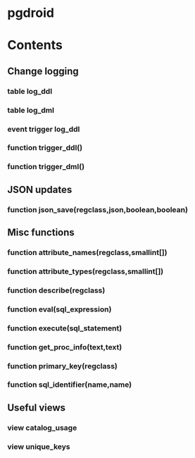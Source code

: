 # pgdroid



# Contents

## Change logging

### table log_ddl
### table log_dml

### event trigger log_ddl
### function trigger_ddl()
### function trigger_dml()

## JSON updates

### function json_save(regclass,json,boolean,boolean)

## Misc functions

### function attribute_names(regclass,smallint[])
### function attribute_types(regclass,smallint[])
### function describe(regclass)
### function eval(sql_expression)
### function execute(sql_statement)
### function get_proc_info(text,text)
### function primary_key(regclass)
### function sql_identifier(name,name)

## Useful views

### view catalog_usage
### view unique_keys
